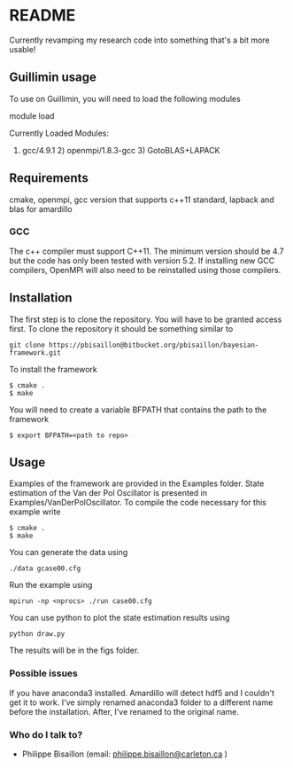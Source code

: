 # README #

Currently revamping my research code into something that's a bit more usable!

## Guillimin usage ##

To use on Guillimin, you will need to load the following modules

module load

Currently Loaded Modules:
  1) gcc/4.9.1   2) openmpi/1.8.3-gcc   3) GotoBLAS+LAPACK


## Requirements ##

cmake, openmpi, gcc version that supports c++11 standard, lapback and blas for amardillo

### GCC ###
The c++ compiler must support C++11. The minimum version should be 4.7 but the code has only been tested with version 5.2. If installing new GCC compilers, OpenMPI will also need to be reinstalled using those compilers.


## Installation ##

The first step is to clone the repository. You will have to be granted access first.
To clone the repository it should be something similar to
```
git clone https://pbisaillon@bitbucket.org/pbisaillon/bayesian-framework.git
```

To install the framework
```
$ cmake .
$ make
```

You will need to create a variable BFPATH that contains the path to the framework

```
$ export BFPATH=<path to repo>
```

## Usage ##

Examples of the framework are provided in the Examples folder. State estimation of the Van der Pol Oscillator is presented in Examples/VanDerPolOscillator. To compile the code necessary for this example write
```
$ cmake .
$ make
```
You can generate the data using
```
./data gcase00.cfg
```
Run the example using
```
mpirun -np <nprocs> ./run case00.cfg
```
You can use python to plot the state estimation results using
```
python draw.py
```
The results will be in the figs folder.

### Possible issues ###

If you have anaconda3 installed. Amardillo will detect hdf5 and I couldn't get it to work. I've simply renamed anaconda3 folder to a different name before the installation. After, I've renamed to the original name.

### Who do I talk to? ###

* Philippe Bisaillon (email: philippe.bisaillon@carleton.ca )
